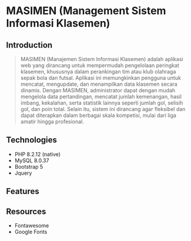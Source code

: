 # MASIMEN (Management Sistem Informasi Klasemen)

## Introduction

> MASIMEN (Manajemen Sistem Informasi Klasemen) adalah aplikasi web yang dirancang untuk mempermudah pengelolaan peringkat klasemen, khususnya dalam perankingan tim atau klub olahraga sepak bola dan futsal. Aplikasi ini memungkinkan pengguna untuk mencatat, mengupdate, dan menampilkan data klasemen secara dinamis.
> Dengan MASIMEN, administrator dapat dengan mudah mengelola data pertandingan, mencatat jumlah kemenangan, hasil imbang, kekalahan, serta statistik lainnya seperti jumlah gol, selisih gol, dan poin total. Selain itu, sistem ini dirancang agar fleksibel dan dapat diterapkan dalam berbagai skala kompetisi, mulai dari liga amatir hingga profesional.

## Technologies

- PHP 8.2.12 (native)
- MySQL 8.0.37
- Bootstrap 5
- Jquery

## Features

## Resources

- Fontawesome
- Google Fonts
